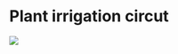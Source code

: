 # Plant irrigation circut

![](https://www.electronicsforu.com/wp-contents/uploads/2016/03/645_Fig_1.jpg)
